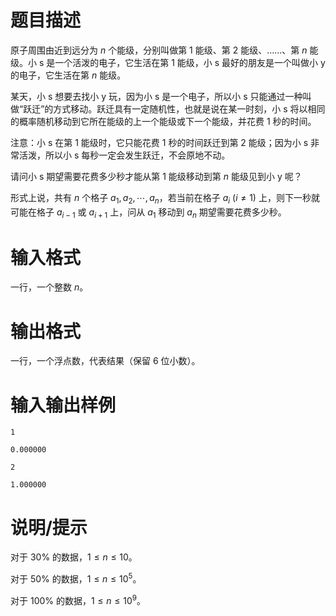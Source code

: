 # 题目描述

原子周围由近到远分为 $n$ 个能级，分别叫做第 $1$ 能级、第 $2$ 能级、……、第 $n$ 能级。小 s 是一个活泼的电子，它生活在第 $1$ 能级，小 s 最好的朋友是一个叫做小 y 的电子，它生活在第 $n$ 能级。

某天，小 s 想要去找小 y 玩，因为小 s 是一个电子，所以小 s 只能通过一种叫做“跃迁”的方式移动。跃迁具有一定随机性，也就是说在某一时刻，小 s 将以相同的概率随机移动到它所在能级的上一个能级或下一个能级，并花费 $1$ 秒的时间。

注意：小 s 在第 $1$ 能级时，它只能花费 $1$ 秒的时间跃迁到第 $2$ 能级；因为小 s 非常活泼，所以小 s 每秒一定会发生跃迁，不会原地不动。

请问小 s 期望需要花费多少秒才能从第 $1$ 能级移动到第 $n$ 能级见到小 y 呢？

形式上说，共有 $n$ 个格子 $a_1,a_2,\cdots,a_n$，若当前在格子 $a_i~(i \neq 1)$ 上，则下一秒就可能在格子 $a_{i-1}$ 或 $a_{i+1}$ 上，问从 $a_1$ 移动到 $a_n$ 期望需要花费多少秒。

# 输入格式

一行，一个整数 $n$。

# 输出格式

一行，一个浮点数，代表结果（保留 6 位小数）。

# 输入输出样例

```input1
1
```

```output1
0.000000
```

```input2
2
```

```output2
1.000000
```

# 说明/提示

对于 $30 \%$ 的数据，$1 \leq n \leq 10$。

对于 $50 \%$ 的数据，$1 \leq n \leq {10}^5$。

对于 $100 \%$ 的数据，$1 \leq n \leq {10}^9$。
